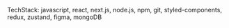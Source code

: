 TechStack: 
javascript, react, next.js, node.js, npm, git, styled-components, redux, zustand, figma, mongoDB
